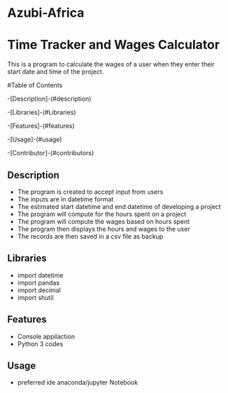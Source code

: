# Azubi-Africa
# Time Tracker and Wages Calculator
This is a program to calculate the wages of a user
when they enter their start date and time of the project.

#Table of Contents

-[Description]-(#description)

-[Libraries]-(#Libraries)

-[Features]-(#features)

-[Usage]-(#usage)

-[Contributor]-(#contributors)

## Description
* The program is created to accept input from users
* The inputs are in datetime format
* The estimated start datetime and end datetime of developing a project
* The program will compute for the hours spent on a project
* The program will compute the wages based on hours spent
* The program then displays the hours and wages to the user
* The records are then saved in a csv file as backup

## Libraries
* import datetime
* import pandas
* import decimal
* import shutil

## Features
* Console appilaction
* Python 3 codes

## Usage
* preferred ide anaconda/jupyter Notebook
